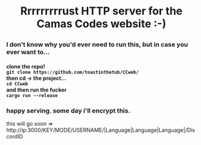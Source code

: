 <h1><p align="center">Rrrrrrrrrust HTTP server for the Camas Codes website :-)</p></h1>

<h3><p align="left"></p>I don't know why you'd ever need to run this, but in case you ever want to...</h3><h4>clone the repo!<br><code>git clone https://github.com/toastinthetub/CCweb/</code><br>then cd -> the project...<br><code>cd CCweb</code><br>and then run the fucker<br><code>cargo run --release</code><br></h4><h3>happy serving. some day i'll encrypt this.</h3>

this will go soon => 
  http://ip:3000/KEY/MODE/USERNAME/|Language|Language|Language|/DiscordID
